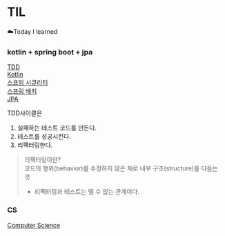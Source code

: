 # TIL
☁️Today I learned

### kotlin + spring boot + jpa
[TDD](https://github.com/cksgns93/TDD)  
[Kotlin](https://github.com/cksgns93/KotlinInAction)  
[스프링 시큐리티](https://github.com/cksgns93/SpringSecurity)  
[스프링 배치](https://github.com/chanqun/spring-batch-excercise)  
[JPA](https://github.com/cksgns93/jpa_programming)  

TDD사이클은
1. 실패하는 테스트 코드를 만든다.
2. 테스트를 성공시킨다.
3. 리팩터링한다.

> 리팩터링이란?  
> 코드의 행위(behavior)를 수정하지 않은 채로 내부 구조(structure)를 다듬는 것
> - 리팩터링과 테스트는 땔 수 없는 관계이다.


### CS
[Computer Science](https://github.com/cksgns93/ComputerScience)  
